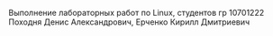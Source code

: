 
Выполнение лабораторных работ по Linux, студентов гр 10701222 Походня Денис Александрович, Ерченко Кирилл Дмитриевич 
